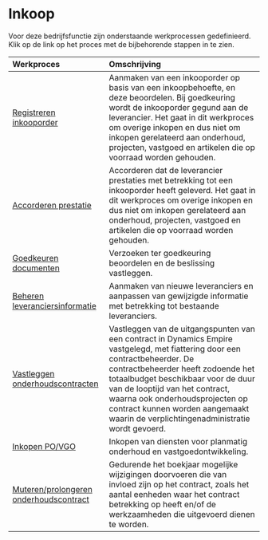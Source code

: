 # Inkoop

Voor deze bedrijfsfunctie zijn onderstaande werkprocessen gedefinieerd. Klik op de link op het proces met de bijbehorende stappen in te zien.

Werkproces | Omschrijving
:--- | :---
[Registreren inkooporder](registreren-inkooporder/) | Aanmaken van een inkooporder op basis van een inkoopbehoefte, en deze beoordelen. Bij goedkeuring wordt de inkooporder gegund aan de leverancier. Het gaat in dit werkproces om overige inkopen en dus niet om inkopen gerelateerd aan onderhoud, projecten, vastgoed en artikelen die op voorraad worden gehouden.
[Accorderen prestatie](accorderen-prestatie/) | Accorderen dat de leverancier prestaties met betrekking tot een inkooporder heeft geleverd. Het gaat in dit werkproces om overige inkopen en dus niet om inkopen gerelateerd aan onderhoud, projecten, vastgoed en artikelen die op voorraad worden gehouden.
[Goedkeuren documenten](goedkeuren-documenten/) | Verzoeken ter goedkeuring beoordelen en de beslissing vastleggen.
[Beheren leveranciersinformatie](beheren-leveranciersinformatie/) | Aanmaken van nieuwe leveranciers en aanpassen van gewijzigde informatie met betrekking tot bestaande leveranciers.
[Vastleggen onderhoudscontracten](vastleggen-onderhoudscontracten/) | Vastleggen van de uitgangspunten van een contract in Dynamics Empire vastgelegd, met fiattering door een contractbeheerder. De contractbeheerder heeft zodoende het totaalbudget beschikbaar voor de duur van de looptijd van het contract, waarna ook onderhoudsprojecten op contract kunnen worden aangemaakt waarin de verplichtingenadministratie wordt gevoerd.
[Inkopen PO/VGO](inkopen-po-vgo) | Inkopen van diensten voor planmatig onderhoud en vastgoedontwikkeling.
[Muteren/prolongeren onderhoudscontract](muteren-prolongeren-onderhoudscontract) | Gedurende het boekjaar mogelijke wijzigingen doorvoeren die van invloed zijn op het contract, zoals het aantal eenheden waar het contract betrekking op heeft en/of de werkzaamheden die uitgevoerd dienen te worden.
